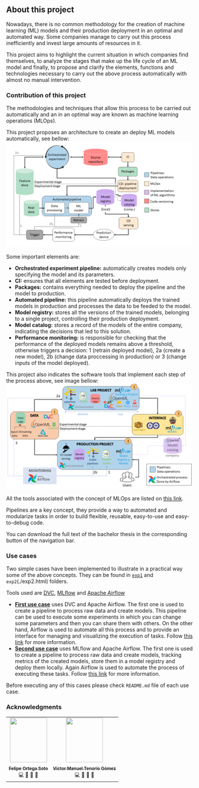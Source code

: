 ## About this project

Nowadays, there is no common methodology for the creation of machine learning (ML) models and their production deployment in an optimal and automated way. Some companies manage to carry out this process inefficiently and invest large amounts of resources in it.

This project aims to highlight the current situation in which companies find themselves, to analyze the stages that make up the life cycle of an ML model and finally, to propose and clarify the elements, functions and technologies necessary to carry out the above process automatically with almost no manual intervention.

### Contribution of this project
The methodologies and techniques that allow this process to be carried out automatically and an in an optimal way are known as machine learning operations (MLOps).

This project proposes an architecture to create an deploy ML models automatically, see bellow:
![Fully automated high-level process](assets/images/high_level.png "Fully automated process")

Some important elements are:
- **Orchestrated experiment pipeline:** automatically creates models only specifying the model and its parameters.
- **CI:** ensures that all elements are tested before deployment.
- **Packages:** contains everything needed to deploy the pipeline and the model to production.
- **Automated pipeline:** this pipeline automatically deploys the trained models in production and processes the data to be feeded to the model.
- **Model registry:** stores all the versions of the trained models, belonging to a single project, controlling their production deployment.
- **Model catalog:** stores a record of the models of the entire company, indicating the decisions that led to this solution.
- **Performance monitoring:** is responsible for checking that the performance of the deployed models remains above a threshold, otherwise triggers a decision: 1 (retrain deployed model), 2a (create a new model), 2b (change data proccessing in production) or 3 (change inputs of the model deployed).

This project also indicates the software tools that implement each step of the process above, see image bellow:
![Tools that take care of implementing each step](assets/images/tools.png "Tools in fully automated process")

All the tools associated with the concept of MLOps are listed on [this link](https://github.com/EthicalML/awesome-production-machine-learning#model-serving-and-monitoring).

Pipelines are a key concept, they provide a way to automated and modularize tasks in order to build flexible, reusable, easy-to-use and easy-to-debug code.

You can download the full text of the bachelor thesis in the corresponding button of the navigation bar.

### Use cases

Two simple cases have been implemented to illustrate in a practical way some of the above concepts. They can be found in [`exp1`](./exp1.html) and `exp2`(./exp2.html) folders.

Tools used are [DVC](https://dvc.org/), [MLflow](https://www.mlflow.org/) and [Apache Airflow](https://airflow.apache.org/docs/apache-airflow/stable/index.html)

- [**First use case**](./exp1.html) uses DVC and Apache Airflow. The first one is used to create a pipeline to process raw data and create models. This pipeline can be used to execute some experiments in which you can change some parameters and then you can share them with others. On the other hand, Airflow is used to automate all this process and to provide an interface for managing and visualizing the execution of tasks. Follow [this link](./exp1.html) for more information. 
- [**Second use case**](./exp2.html)  uses MLflow and Apache Airflow. The first one is used to create a pipeline to process raw data and create models, tracking metrics of the created models, store them in a model registry and deploy them locally. Again Airflow is used to automate the process of executing these tasks. Follow [this link](./exp2.html) for more information.

Before executing any of this cases please check `README.md` file of each use case.

### Acknowledgments
<table>
  <tr>
<td align="center"><a href="https://github.com/glimmerphoenix"><img src="https://avatars.githubusercontent.com/u/1359409?v=4" height="120" width="100px;" alt=""/><br /><sub><b>Felipe Ortega Soto</b></sub></a><br /><a title="Code">💻</a> <a title="Answering Questions">💬</a> <a title="Documentation">📖</a> <a title="Talks" >📢</a></td>
  
<td align="center"><a href="https://github.com/vmtenorio"><img src="https://github.com/vmtenorio/vmtenorio.github.io/blob/master/images/vmtg.jpg?raw=true" height="120" width="100px;" alt=""/><br /><sub><b>Víctor Manuel Tenorio Gómez</b></sub></a><br /><a title="Code">💻</a> <a title="Answering Questions">💬</a> <a title="Documentation">📖</a> <a title="Reviewed Pull Requests" >👀</a></td>
</tr>  
</table>


